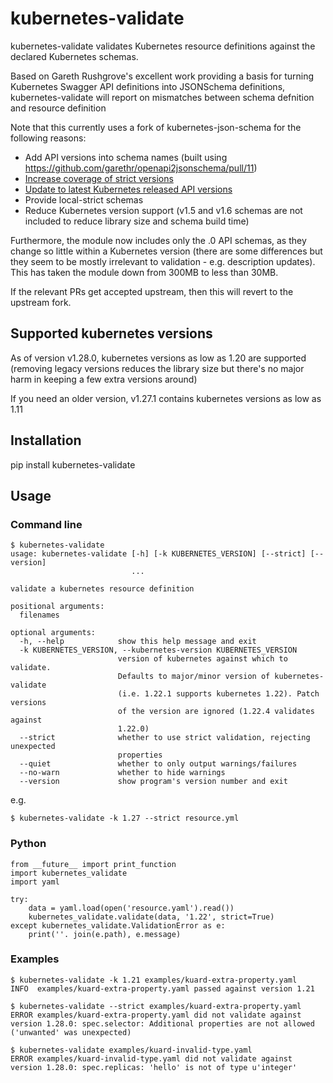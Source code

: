 # kubernetes-validate

kubernetes-validate validates Kubernetes resource definitions against the
declared Kubernetes schemas.

Based on Gareth Rushgrove's excellent work providing a basis for turning Kubernetes
Swagger API definitions into JSONSchema definitions, kubernetes-validate will report
on mismatches between schema defnition and resource definition

Note that this currently uses a fork of kubernetes-json-schema for the following reasons:
* Add API versions into schema names (built using https://github.com/garethr/openapi2jsonschema/pull/11)
* [Increase coverage of strict versions](https://github.com/garethr/kubernetes-json-schema/pull/8)
* [Update to latest Kubernetes released API versions](https://github.com/garethr/kubernetes-json-schema/pull/8)
* Provide local-strict schemas
* Reduce Kubernetes version support (v1.5 and v1.6 schemas are not included to reduce
  library size and schema build time)

Furthermore, the module now includes only the .0 API schemas, as they change so little within a Kubernetes
version (there are some differences but they seem to be mostly irrelevant to validation - e.g. description
updates). This has taken the module down from 300MB to less than 30MB.

If the relevant PRs get accepted upstream, then this will revert to the upstream fork.

## Supported kubernetes versions

As of version v1.28.0, kubernetes versions as low as 1.20 are supported (removing legacy versions
reduces the library size but there's no major harm in keeping a few extra versions around)

If you need an older version, v1.27.1 contains kubernetes versions as low as 1.11

## Installation

pip install kubernetes-validate

## Usage

### Command line

```
$ kubernetes-validate
usage: kubernetes-validate [-h] [-k KUBERNETES_VERSION] [--strict] [--version]
                           ...

validate a kubernetes resource definition

positional arguments:
  filenames

optional arguments:
  -h, --help            show this help message and exit
  -k KUBERNETES_VERSION, --kubernetes-version KUBERNETES_VERSION
                        version of kubernetes against which to validate.
                        Defaults to major/minor version of kubernetes-validate
                        (i.e. 1.22.1 supports kubernetes 1.22). Patch versions
                        of the version are ignored (1.22.4 validates against
                        1.22.0)
  --strict              whether to use strict validation, rejecting unexpected
                        properties
  --quiet               whether to only output warnings/failures
  --no-warn             whether to hide warnings
  --version             show program's version number and exit
```

e.g.

```
$ kubernetes-validate -k 1.27 --strict resource.yml
```

### Python

```
from __future__ import print_function
import kubernetes_validate
import yaml

try:
    data = yaml.load(open('resource.yaml').read())
    kubernetes_validate.validate(data, '1.22', strict=True)
except kubernetes_validate.ValidationError as e:
    print(''. join(e.path), e.message)
```

### Examples

```
$ kubernetes-validate -k 1.21 examples/kuard-extra-property.yaml
INFO  examples/kuard-extra-property.yaml passed against version 1.21
```

```
$ kubernetes-validate --strict examples/kuard-extra-property.yaml
ERROR examples/kuard-extra-property.yaml did not validate against version 1.28.0: spec.selector: Additional properties are not allowed ('unwanted' was unexpected)
```

```
$ kubernetes-validate examples/kuard-invalid-type.yaml
ERROR examples/kuard-invalid-type.yaml did not validate against version 1.28.0: spec.replicas: 'hello' is not of type u'integer'
```

